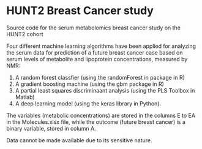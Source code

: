 # HUNT2 Breast Cancer study
Source code for the serum metabolomics breast cancer study on the HUNT2 cohort

Four different machine learning algorithms have been applied for analyzing the serum data for prediction of a future breast cancer case based on serum levels of metabolite and lipoprotein concentrations, measured by NMR:

1. A random forest classfier (using the randomForest in package in R)
2. A gradient boosting machine (using the gbm package in R)
3. A partial least squares discriminaant analysis (using the PLS Toolbox in Matlab)
4. A deep learning model (using the keras library in Python).

The variables (metabolic concentrations) are stored in the columns E to EA in the Molecules.xlsx file, while the outcome (future breast cancer) is a binary variable, stored in column A. 

Data cannot be made available due to its sensitive nature.
